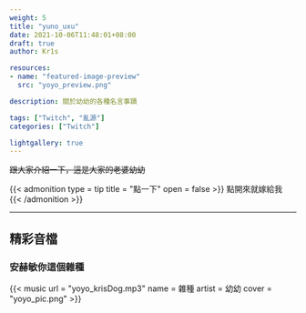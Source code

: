 ```yaml
---
weight: 5
title: "yuno_uxu"
date: 2021-10-06T11:48:01+08:00
draft: true
author: Kr1s

resources:
- name: "featured-image-preview"
  src: "yoyo_preview.png"

description: 關於幼幼的各種名言事蹟

tags: ["Twitch", "亂源"]
categories: ["Twitch"]

lightgallery: true
---
```



<!--more-->

~~跟大家介紹一下，這是大家的老婆幼幼~~

{{< admonition type = tip title = "點一下" open = false >}}
點開來就嫁給我
{{< /admonition >}}

--- 

## 精彩音檔
### 安赫敏你這個雜種

{{< music url = "yoyo_krisDog.mp3" name = 雜種  artist = 幼幼 cover = "yoyo_pic.png" >}}

